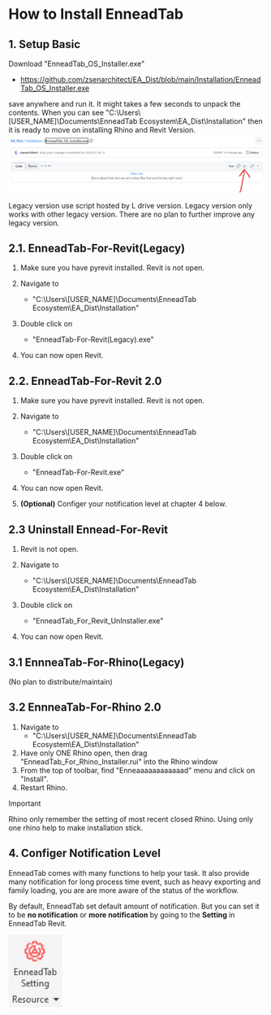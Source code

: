 # How to Install EnneadTab


## 1. Setup Basic
Download "EnneadTab_OS_Installer.exe"

- https://github.com/zsenarchitect/EA_Dist/blob/main/Installation/EnneadTab_OS_Installer.exe

save anywhere and run it. It might takes a few seconds to unpack the contents. When you can see "C:\Users\\[USER_NAME]\Documents\EnneadTab Ecosystem\EA_Dist\Installation" then it is ready to move on installing Rhino and Revit Version.
![screenshot of downloading page](/Apps/lib/EnneadTab/images/Instruction_core.png)

Legacy version use script hosted by L drive version. Legacy version only works with other legacy version. There are no plan to further improve any legacy version.

## 2.1. EnneadTab-For-Revit(Legacy)
1. Make sure you have pyrevit installed. Revit is not open.

2. Navigate to 
    - "C:\Users\\[USER_NAME]\Documents\EnneadTab Ecosystem\EA_Dist\Installation"

3. Double click on 
    - "EnneadTab-For-Revit(Legacy).exe"

4. You can now open Revit.

## 2.2. EnneadTab-For-Revit 2.0
1. Make sure you have pyrevit installed. Revit is not open.

2. Navigate to 
    - "C:\Users\\[USER_NAME]\Documents\EnneadTab Ecosystem\EA_Dist\Installation"

3. Double click on 
    - "EnneadTab-For-Revit.exe"

4. You can now open Revit.

5. __(Optional)__ Configer your notification level at chapter 4 below.

## 2.3 Uninstall Ennead-For-Revit

1. Revit is not open.

2. Navigate to 
    - "C:\Users\\[USER_NAME]\Documents\EnneadTab Ecosystem\EA_Dist\Installation"

3. Double click on 
    - "EnneadTab_For_Revit_UnInstaller.exe"

4. You can now open Revit.

## 3.1 EnnneaTab-For-Rhino(Legacy)
(No plan to distribute/maintain)


## 3.2 EnnneaTab-For-Rhino 2.0
1. Navigate to 
    - "C:\Users\\[USER_NAME]\Documents\EnneadTab Ecosystem\EA_Dist\Installation"
2. Have only ONE Rhino open, then drag "EnneadTab_For_Rhino_Installer.rui" into the Rhino window
3. From the top of toolbar, find "Enneaaaaaaaaaaaad" menu and click on "Install".
4. Restart Rhino.


> [!IMPORTANT]
> Rhino only remember the setting of most recent closed Rhino. Using only one rhino help to make installation stick.


## 4. Configer Notification Level
EnneadTab comes with many functions to help your task. It also provide many notification for long process time event, such as heavy exporting and family loading, you are are more aware of the status of the workflow.

By default, EnneadTab set default amount of notification. But you can set it to be __no notification__ or __more notification__ by going to the __Setting__ in EnneadTab Revit.

![screenshot of EnneadTab Revit Setting](/Apps/lib/EnneadTab/images/Instruction_setting.png)


